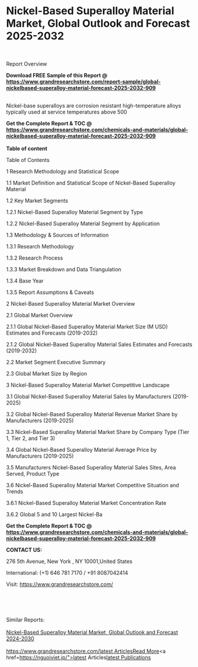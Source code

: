 <h1>Nickel-Based Superalloy Material Market, Global Outlook and Forecast 2025-2032</h1><br/><p>Report Overview</p><div><b>Download FREE Sample of this Report @ <a href="https://www.grandresearchstore.com/report-sample/global-nickelbased-superalloy-material-forecast-2025-2032-909">https://www.grandresearchstore.com/report-sample/global-nickelbased-superalloy-material-forecast-2025-2032-909</a></b></div><br><p>Nickel-base superalloys are corrosion resistant high-temperature alloys typically used at service temperatures above 500</p><div><b>Get the Complete Report & TOC @ <a href="https://www.grandresearchstore.com/chemicals-and-materials/global-nickelbased-superalloy-material-forecast-2025-2032-909">https://www.grandresearchstore.com/chemicals-and-materials/global-nickelbased-superalloy-material-forecast-2025-2032-909</a></b></div><br><b>Table of content</b><p>Table of Contents<br />
 
 1 Research Methodology and Statistical Scope<br />
 
 1.1 Market Definition and Statistical Scope of Nickel-Based Superalloy Material<br />
 
 1.2 Key Market Segments<br />
 
 1.2.1 Nickel-Based Superalloy Material Segment by Type<br />
 
 1.2.2 Nickel-Based Superalloy Material Segment by Application<br />
 
 1.3 Methodology & Sources of Information<br />
 
 1.3.1 Research Methodology<br />
 
 1.3.2 Research Process<br />
 
 1.3.3 Market Breakdown and Data Triangulation<br />
 
 1.3.4 Base Year<br />
 
 1.3.5 Report Assumptions & Caveats<br />
 
 2 Nickel-Based Superalloy Material Market Overview<br />
 
 2.1 Global Market Overview<br />
 
 2.1.1 Global Nickel-Based Superalloy Material Market Size (M USD) Estimates and Forecasts (2019-2032)<br />
 
 2.1.2 Global Nickel-Based Superalloy Material Sales Estimates and Forecasts (2019-2032)<br />
 
 2.2 Market Segment Executive Summary<br />
 
 2.3 Global Market Size by Region<br />
 
 3 Nickel-Based Superalloy Material Market Competitive Landscape<br />
 
 3.1 Global Nickel-Based Superalloy Material Sales by Manufacturers (2019-2025)<br />
 
 3.2 Global Nickel-Based Superalloy Material Revenue Market Share by Manufacturers (2019-2025)<br />
 
 3.3 Nickel-Based Superalloy Material Market Share by Company Type (Tier 1, Tier 2, and Tier 3)<br />
 
 3.4 Global Nickel-Based Superalloy Material Average Price by Manufacturers (2019-2025)<br />
 
 3.5 Manufacturers Nickel-Based Superalloy Material Sales Sites, Area Served, Product Type<br />
 
 3.6 Nickel-Based Superalloy Material Market Competitive Situation and Trends<br />
 
 3.6.1 Nickel-Based Superalloy Material Market Concentration Rate<br />
 
 3.6.2 Global 5 and 10 Largest Nickel-Ba<br><div><b>Get the Complete Report & TOC @ <a href="https://www.grandresearchstore.com/chemicals-and-materials/global-nickelbased-superalloy-material-forecast-2025-2032-909">https://www.grandresearchstore.com/chemicals-and-materials/global-nickelbased-superalloy-material-forecast-2025-2032-909</a></b></div></p>
 
 <b>CONTACT US:</b><br>
 
 276 5th Avenue, New York , NY 10001,United States<br>
 
 International: (+1) 646 781 7170 / +91 8087042414<br>
 
 Visit: <a href="https://www.grandresearchstore.com/">https://www.grandresearchstore.com/</a>
 
 <br>
 
 <br><br>Similar Reports: <br><br><a href="https://www.grandresearchstore.com/chemicals-and-materials/global-nickelbased-superalloy-material-forecast-2024-2030-486">Nickel-Based Superalloy Material Market, Global Outlook and Forecast 2024-2030</a><br><br><a href="https://gyeongbokgung.com">https://www.grandresearchstore.com/</a><a href="https://hallyeomaritime.com">latest Articles</a><a href="https://jingwansa.com">Read More</a><a href=https://nguoiviet.jp/">latest Articles</a><a href="https://www.intelmarketresearch.com/">latest Publications</a>